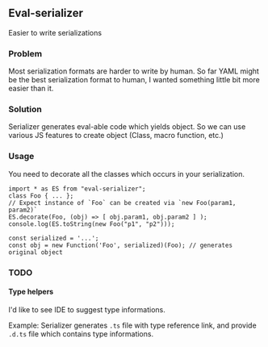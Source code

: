Eval-serializer
---------------

Easier to write serializations

### Problem

Most serialization formats are harder to write by human.
So far YAML might be the best serialization format to human, 
I wanted something little bit more easier than it.

### Solution

Serializer generates eval-able code which yields object.
So we can use various JS features to create object 
(Class, macro function, etc.)

### Usage

You need to decorate all the classes which occurs in your 
serialization.

```
import * as ES from "eval-serializer";
class Foo { ... };
// Expect instance of `Foo` can be created via `new Foo(param1, param2)`
ES.decorate(Foo, (obj) => [ obj.param1, obj.param2 ] );
console.log(ES.toString(new Foo("p1", "p2")));
```

```
const serialized = '...';
const obj = new Function('Foo', serialized)(Foo); // generates original object
```

### TODO

#### Type helpers

I'd like to see IDE to suggest type informations.

Example: Serializer generates `.ts` file with type reference link, 
and provide `.d.ts` file which contains type informations.
